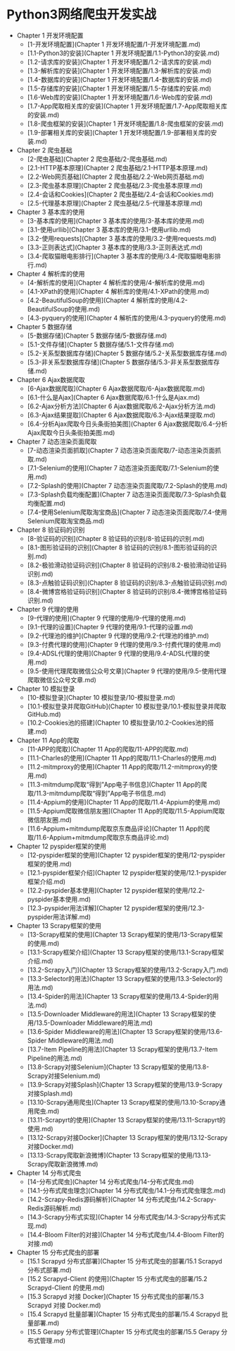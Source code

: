 # Python3网络爬虫开发实战

-   Chapter 1 开发环境配置
    -   [1-开发环境配置](Chapter 1 开发环境配置/1-开发环境配置.md)
    -   [1.1-Python3的安装](Chapter 1 开发环境配置/1.1-Python3的安装.md)
    -   [1.2-请求库的安装](Chapter 1 开发环境配置/1.2-请求库的安装.md)
    -   [1.3-解析库的安装](Chapter 1 开发环境配置/1.3-解析库的安装.md)
    -   [1.4-数据库的安装](Chapter 1 开发环境配置/1.4-数据库的安装.md)
    -   [1.5-存储库的安装](Chapter 1 开发环境配置/1.5-存储库的安装.md)
    -   [1.6-Web库的安装](Chapter 1 开发环境配置/1.6-Web库的安装.md)
    -   [1.7-App爬取相关库的安装](Chapter 1 开发环境配置/1.7-App爬取相关库的安装.md)
    -   [1.8-爬虫框架的安装](Chapter 1 开发环境配置/1.8-爬虫框架的安装.md)
    -   [1.9-部署相关库的安装](Chapter 1 开发环境配置/1.9-部署相关库的安装.md)
-   Chapter 2 爬虫基础
    - [2-爬虫基础](Chapter 2 爬虫基础/2-爬虫基础.md)
    - [2.1-HTTP基本原理](Chapter 2 爬虫基础/2.1-HTTP基本原理.md)
    - [2.2-Web网页基础](Chapter 2 爬虫基础/2.2-Web网页基础.md)
    - [2.3-爬虫基本原理](Chapter 2 爬虫基础/2.3-爬虫基本原理.md)
    - [2.4-会话和Cookies](Chapter 2 爬虫基础/2.4-会话和Cookies.md)
    - [2.5-代理基本原理](Chapter 2 爬虫基础/2.5-代理基本原理.md)
-   Chapter 3 基本库的使用
    - [3-基本库的使用](Chapter 3 基本库的使用/3-基本库的使用.md)
    - [3.1-使用urllib](Chapter 3 基本库的使用/3.1-使用urllib.md)
    - [3.2-使用requests](Chapter 3 基本库的使用/3.2-使用requests.md)
    - [3.3-正则表达式](Chapter 3 基本库的使用/3.3-正则表达式.md)
    - [3.4-爬取猫眼电影排行](Chapter 3 基本库的使用/3.4-爬取猫眼电影排行.md)
-   Chapter 4 解析库的使用
    - [4-解析库的使用](Chapter 4 解析库的使用/4-解析库的使用.md)
    - [4.1-XPath的使用](Chapter 4 解析库的使用/4.1-XPath的使用.md)
    - [4.2-BeautifulSoup的使用](Chapter 4 解析库的使用/4.2-BeautifulSoup的使用.md)
    - [4.3-pyquery的使用](Chapter 4 解析库的使用/4.3-pyquery的使用.md)
-   Chapter 5 数据存储
    - [5-数据存储](Chapter 5 数据存储/5-数据存储.md)
    - [5.1-文件存储](Chapter 5 数据存储/5.1-文件存储.md)
    - [5.2-关系型数据库存储](Chapter 5 数据存储/5.2-关系型数据库存储.md)
    - [5.3-非关系型数据库存储](Chapter 5 数据存储/5.3-非关系型数据库存储.md)
-   Chapter 6 Ajax数据爬取
    - [6-Ajax数据爬取](Chapter 6 Ajax数据爬取/6-Ajax数据爬取.md)
    - [6.1-什么是Ajax](Chapter 6 Ajax数据爬取/6.1-什么是Ajax.md)
    - [6.2-Ajax分析方法](Chapter 6 Ajax数据爬取/6.2-Ajax分析方法.md)
    - [6.3-Ajax结果提取](Chapter 6 Ajax数据爬取/6.3-Ajax结果提取.md)
    - [6.4-分析Ajax爬取今日头条街拍美图](Chapter 6 Ajax数据爬取/6.4-分析Ajax爬取今日头条街拍美图.md)
-   Chapter 7 动态渲染页面爬取
    - [7-动态渲染页面抓取](Chapter 7 动态渲染页面爬取/7-动态渲染页面抓取.md)
    - [7.1-Selenium的使用](Chapter 7 动态渲染页面爬取/7.1-Selenium的使用.md)
    - [7.2-Splash的使用](Chapter 7 动态渲染页面爬取/7.2-Splash的使用.md)
    - [7.3-Splash负载均衡配置](Chapter 7 动态渲染页面爬取/7.3-Splash负载均衡配置.md)
    - [7.4-使用Selenium爬取淘宝商品](Chapter 7 动态渲染页面爬取/7.4-使用Selenium爬取淘宝商品.md)
-   Chapter 8 验证码的识别
    - [8-验证码的识别](Chapter 8 验证码的识别/8-验证码的识别.md)
    - [8.1-图形验证码的识别](Chapter 8 验证码的识别/8.1-图形验证码的识别.md)
    - [8.2-极验滑动验证码识别](Chapter 8 验证码的识别/8.2-极验滑动验证码识别.md)
    - [8.3-点触验证码识别](Chapter 8 验证码的识别/8.3-点触验证码识别.md)
    - [8.4-微博宫格验证码识别](Chapter 8 验证码的识别/8.4-微博宫格验证码识别.md)
-   Chapter 9 代理的使用
    - [9-代理的使用](Chapter 9 代理的使用/9-代理的使用.md)
    - [9.1-代理的设置](Chapter 9 代理的使用/9.1-代理的设置.md)
    - [9.2-代理池的维护](Chapter 9 代理的使用/9.2-代理池的维护.md)
    - [9.3-付费代理的使用](Chapter 9 代理的使用/9.3-付费代理的使用.md)
    - [9.4-ADSL代理的使用](Chapter 9 代理的使用/9.4-ADSL代理的使用.md)
    - [9.5-使用代理爬取微信公众号文章](Chapter 9 代理的使用/9.5-使用代理爬取微信公众号文章.md)
-   Chapter 10 模拟登录
    - [10-模拟登录](Chapter 10 模拟登录/10-模拟登录.md)
    - [10.1-模拟登录并爬取GitHub](Chapter 10 模拟登录/10.1-模拟登录并爬取GitHub.md)
    - [10.2-Cookies池的搭建](Chapter 10 模拟登录/10.2-Cookies池的搭建.md)
-   Chapter 11 App的爬取
    - [11-APP的爬取](Chapter 11 App的爬取/11-APP的爬取.md)
    - [11.1-Charles的使用](Chapter 11 App的爬取/11.1-Charles的使用.md)
    - [11.2-mitmproxy的使用](Chapter 11 App的爬取/11.2-mitmproxy的使用.md)
    - [11.3-mitmdump爬取“得到”App电子书信息](Chapter 11 App的爬取/11.3-mitmdump爬取“得到”App电子书信息.md)
    - [11.4-Appium的使用](Chapter 11 App的爬取/11.4-Appium的使用.md)
    - [11.5-Appium爬取微信朋友圈](Chapter 11 App的爬取/11.5-Appium爬取微信朋友圈.md)
    - [11.6-Appium+mitmdump爬取京东商品评论](Chapter 11 App的爬取/11.6-Appium+mitmdump爬取京东商品评论.md)
-   Chapter 12 pyspider框架的使用
    - [12-pyspider框架的使用](Chapter 12 pyspider框架的使用/12-pyspider框架的使用.md)
    - [12.1-pyspider框架介绍](Chapter 12 pyspider框架的使用/12.1-pyspider框架介绍.md)
    - [12.2-pyspider基本使用](Chapter 12 pyspider框架的使用/12.2-pyspider基本使用.md)
    - [12.3-pyspider用法详解](Chapter 12 pyspider框架的使用/12.3-pyspider用法详解.md)
-   Chapter 13 Scrapy框架的使用
    - [13-Scrapy框架的使用](Chapter 13 Scrapy框架的使用/13-Scrapy框架的使用.md)
    - [13.1-Scrapy框架介绍](Chapter 13 Scrapy框架的使用/13.1-Scrapy框架介绍.md)
    - [13.2-Scrapy入门](Chapter 13 Scrapy框架的使用/13.2-Scrapy入门.md)
    - [13.3-Selector的用法](Chapter 13 Scrapy框架的使用/13.3-Selector的用法.md)
    - [13.4-Spider的用法](Chapter 13 Scrapy框架的使用/13.4-Spider的用法.md)
    - [13.5-Downloader Middleware的用法](Chapter 13 Scrapy框架的使用/13.5-Downloader Middleware的用法.md)
    - [13.6-Spider Middleware的用法](Chapter 13 Scrapy框架的使用/13.6-Spider Middleware的用法.md)
    - [13.7-Item Pipeline的用法](Chapter 13 Scrapy框架的使用/13.7-Item Pipeline的用法.md)
    - [13.8-Scrapy对接Selenium](Chapter 13 Scrapy框架的使用/13.8-Scrapy对接Selenium.md)
    - [13.9-Scrapy对接Splash](Chapter 13 Scrapy框架的使用/13.9-Scrapy对接Splash.md)
    - [13.10-Scrapy通用爬虫](Chapter 13 Scrapy框架的使用/13.10-Scrapy通用爬虫.md)
    - [13.11-Scrapyrt的使用](Chapter 13 Scrapy框架的使用/13.11-Scrapyrt的使用.md)
    - [13.12-Scrapy对接Docker](Chapter 13 Scrapy框架的使用/13.12-Scrapy对接Docker.md)
    - [13.13-Scrapy爬取新浪微博](Chapter 13 Scrapy框架的使用/13.13-Scrapy爬取新浪微博.md)
-   Chapter 14 分布式爬虫
    - [14-分布式爬虫](Chapter 14 分布式爬虫/14-分布式爬虫.md)
    - [14.1-分布式爬虫理念](Chapter 14 分布式爬虫/14.1-分布式爬虫理念.md)
    - [14.2-Scrapy-Redis源码解析](Chapter 14 分布式爬虫/14.2-Scrapy-Redis源码解析.md)
    - [14.3-Scrapy分布式实现](Chapter 14 分布式爬虫/14.3-Scrapy分布式实现.md)
    - [14.4-Bloom Filter的对接](Chapter 14 分布式爬虫/14.4-Bloom Filter的对接.md)
-   Chapter 15 分布式爬虫的部署
    - [15.1 Scrapyd 分布式部署](Chapter 15 分布式爬虫的部署/15.1 Scrapyd 分布式部署.md)
    - [15.2 Scrapyd-Client 的使用](Chapter 15 分布式爬虫的部署/15.2 Scrapyd-Client 的使用.md)
    - [15.3 Scrapyd 对接 Docker](Chapter 15 分布式爬虫的部署/15.3 Scrapyd 对接 Docker.md)
    - [15.4 Scrapyd 批量部署](Chapter 15 分布式爬虫的部署/15.4 Scrapyd 批量部署.md)
    - [15.5 Gerapy 分布式管理](Chapter 15 分布式爬虫的部署/15.5 Gerapy 分布式管理.md)
